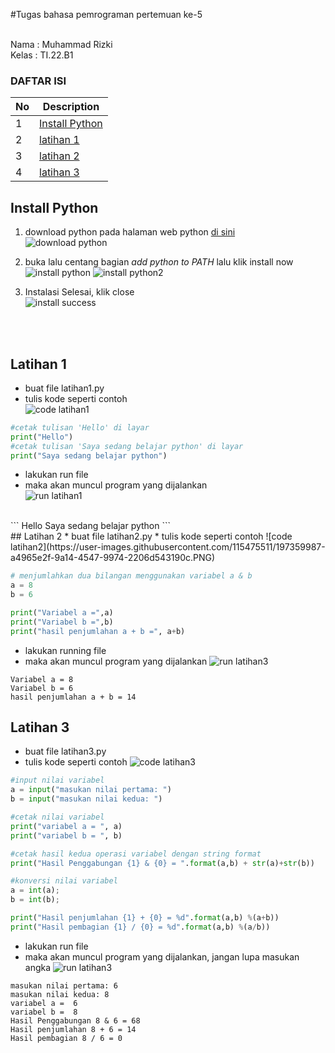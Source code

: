 #Tugas bahasa pemrograman pertemuan ke-5

<br>
Nama : Muhammad Rizki <br>
Kelas : TI.22.B1<br>

### DAFTAR ISI <br>
| No | Description | 
| ----- | ----- |
| 1 | [Install Python](#Install-Python)|
| 2 | [latihan 1](#Latihan-1) |
| 3 | [latihan 2](#Latihan-2) |
| 4 | [latihan 3](#Latihan-3) |

## Install Python
1. download python pada halaman web python [di sini](https://python.org) <br>
![download python](https://user-images.githubusercontent.com/115475511/197359893-312b55d5-740a-4ecb-8dd5-2e1ccb27bbf4.PNG)
2. buka lalu centang bagian *add python to PATH* lalu klik install now <br>
![install python](https://user-images.githubusercontent.com/115475511/197359900-a854eb05-44bd-48c0-a4b8-55dbd00ad7fa.PNG)
![install python2](https://user-images.githubusercontent.com/115475511/197359901-3d8c3ec5-4ae8-46b2-b477-3f34cd000690.PNG)

3. Instalasi Selesai, klik close <br>
![install success](https://user-images.githubusercontent.com/115475511/197359909-4d563154-b737-4d00-87d1-ba1a961aae2e.PNG)

<br><br>

## Latihan 1
* buat file latihan1.py
* tulis kode seperti contoh <br>
![code latihan1](https://user-images.githubusercontent.com/115475511/197359922-3dbf816a-0a5a-4958-b48e-62abd6a69e7d.PNG)

```python
#cetak tulisan 'Hello' di layar
print("Hello")
#cetak tulisan 'Saya sedang belajar python' di layar
print("Saya sedang belajar python")
```
* lakukan run file
* maka akan muncul program yang dijalankan <br>
![run latihan1](https://user-images.githubusercontent.com/115475511/197359966-08e16d58-ad2a-4fac-90a5-598a4258ef3e.PNG)
<br>
```
Hello
Saya sedang belajar python
```
<br>
## Latihan 2
* buat file latihan2.py
* tulis kode seperti contoh
![code latihan2](https://user-images.githubusercontent.com/115475511/197359987-a4965e2f-9a14-4547-9974-2206d543190c.PNG)

``` python
# menjumlahkan dua bilangan menggunakan variabel a & b
a = 8
b = 6

print("Variabel a =",a)
print("Variabel b =",b)
print("hasil penjumlahan a + b =", a+b)
```
* lakukan running file
* maka akan muncul program yang dijalankan
![run latihan3](https://user-images.githubusercontent.com/115475511/197359997-93d3d523-71ef-4843-9a1d-ee6edefe2cda.PNG)

```
Variabel a = 8
Variabel b = 6
hasil penjumlahan a + b = 14
```


## Latihan 3
* buat file latihan3.py
* tulis kode seperti contoh
![code latihan3](https://user-images.githubusercontent.com/115475511/197359999-4fe3c58d-e192-4964-85ef-65e63f9955b8.PNG)

```python
#input nilai variabel
a = input("masukan nilai pertama: ")
b = input("masukan nilai kedua: ")

#cetak nilai variabel
print("variabel a = ", a)
print("variabel b = ", b)

#cetak hasil kedua operasi variabel dengan string format
print("Hasil Penggabungan {1} & {0} = ".format(a,b) + str(a)+str(b))

#konversi nilai variabel 
a = int(a);
b = int(b);

print("Hasil penjumlahan {1} + {0} = %d".format(a,b) %(a+b))
print("Hasil pembagian {1} / {0} = %d".format(a,b) %(a/b))
```
* lakukan run file
* maka akan muncul program yang dijalankan, jangan lupa masukan angka
![run latihan3](https://user-images.githubusercontent.com/115475511/197360015-c7d57094-02fa-4b24-85b1-c09248b24688.PNG)


```
masukan nilai pertama: 6
masukan nilai kedua: 8
variabel a =  6
variabel b =  8
Hasil Penggabungan 8 & 6 = 68
Hasil penjumlahan 8 + 6 = 14
Hasil pembagian 8 / 6 = 0
```

